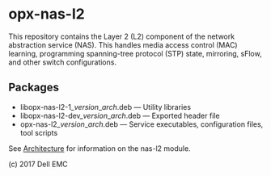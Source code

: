 # opx-nas-l2
This repository contains the Layer 2 (L2) component of the network abstraction service (NAS). This handles media access control (MAC) learning, programming spanning-tree protocol (STP) state, mirroring, sFlow, and other switch configurations.

## Packages
- libopx-nas-l2-1\_*version*\_*arch*.deb — Utility libraries
- libopx-nas-l2-dev\_*version*\_*arch*.deb — Exported header file
- opx-nas-l2\_*version*\_*arch*.deb — Service executables, configuration files, tool scripts

See [Architecture](https://github.com/open-switch/opx-docs/wiki/Architecture) for information on the nas-l2 module.

(c) 2017 Dell EMC

